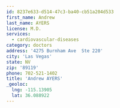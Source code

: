 ```yaml
---
id: 8237e633-d514-47c3-ba40-cb51a204d533
first_name: Andrew
last_name: AYERS
license: M.D.
services:
  - cardiovascular-diseases
category: doctors
address: '4275 Burnham Ave  Ste 220'
city: 'Las Vegas'
state: NV
zip: '89119'
phone: 702-521-1402
title: 'Andrew AYERS'
_geoloc:
  lng: -115.13905
  lat: 36.088922
---
```

